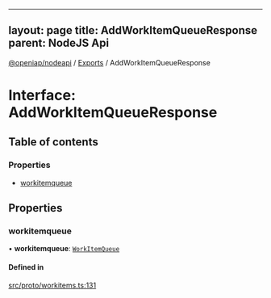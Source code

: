 
---
layout: page
title: AddWorkItemQueueResponse
parent: NodeJS Api
---
[@openiap/nodeapi](../README.md) / [Exports](../modules.md) / AddWorkItemQueueResponse

# Interface: AddWorkItemQueueResponse

## Table of contents

### Properties

- [workitemqueue](AddWorkItemQueueResponse.md#workitemqueue)

## Properties

### workitemqueue

• **workitemqueue**: [`WorkItemQueue`](../modules.md#workitemqueue)

#### Defined in

[src/proto/workitems.ts:131](https://github.com/openiap/nodeapi/blob/a6b5438/src/proto/workitems.ts#L131)
